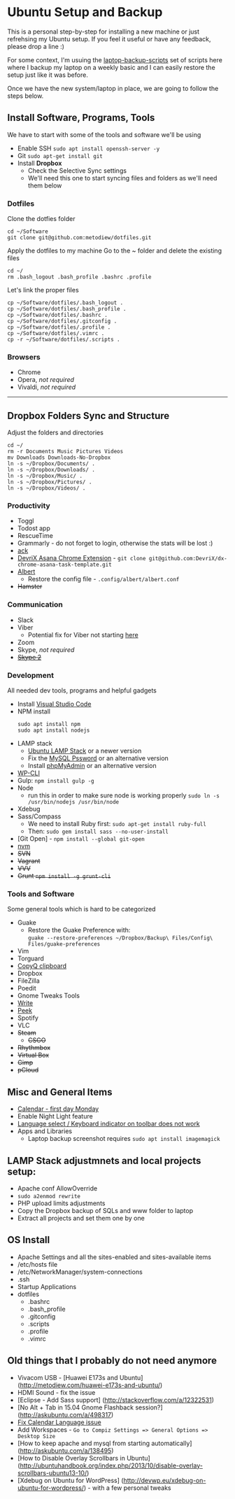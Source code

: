 # Ubuntu Setup and Backup
This is a personal step-by-step for installing a new machine or just refrehsing my Ubuntu setup. If you feel it useful or have any feedback, please drop a line :)

For some context, I'm usuing the [laptop-backup-scripts](https://github.com/metodiew/dotfiles/tree/master/Toolbox/Ubuntu/laptop-backup-scripts) set of scripts here where I backup my laptop on a weekly basic and I can easily restore the setup just like it was before.

Once we have the new system/laptop in place, we are going to follow the steps below.

## Install Software, Programs, Tools
We have to start with some of the tools and software we'll be using

* Enable SSH `sudo apt install openssh-server -y`
* Git `sudo apt-get install git`
* Install **Dropbox**
  * Check the Selective Sync settings
  * We'll need this one to start syncing files and folders as we'll need them below

### Dotfiles
Clone the dotfies folder

```
cd ~/Software
git clone git@github.com:metodiew/dotfiles.git
```

Apply the dotfiles to my machine
Go to the ~ folder and delete the existing files
```
cd ~/
rm .bash_logout .bash_profile .bashrc .profile
```

Let's link the proper files
```
cp ~/Software/dotfiles/.bash_logout .
cp ~/Software/dotfiles/.bash_profile .
cp ~/Software/dotfiles/.bashrc .
cp ~/Software/dotfiles/.gitconfig .
cp ~/Software/dotfiles/.profile .
cp ~/Software/dotfiles/.vimrc .
cp -r ~/Software/dotfiles/.scripts .
```

### Browsers
* Chrome
* Opera, *not required*
* Vivaldi, *not required*

----

## Dropbox Folders Sync and Structure
Adjust the folders and directories

```
cd ~/
rm -r Documents Music Pictures Videos
mv Downloads Downloads-No-Dropbox
ln -s ~/Dropbox/Documents/ .
ln -s ~/Dropbox/Downloads/ .
ln -s ~/Dropbox/Music/ .
ln -s ~/Dropbox/Pictures/ .
ln -s ~/Dropbox/Videos/ .

```

### Productivity
* Toggl
* Todost app
* RescueTime
* Grammarly - do not forget to login, otherwise the stats will be lost :)
* [ack](https://metodiew.com/install-ack-on-ubuntu/)
* [DevriX Asana Chrome Extension](https://github.com/DevriX/dx-chrome-asana-task-template) - `git clone git@github.com:DevriX/dx-chrome-asana-task-template.git`
* [Albert](https://superuser.com/questions/1560683/how-to-install-albert-keyboard-launcher)
  * Restore the config file - `.config/albert/albert.conf`
* ~~Hamster~~

### Communication
* Slack
* Viber
  * Potential fix for Viber not starting [here](https://askubuntu.com/a/1403956/225076)
* Zoom
* Skype, *not required*
* ~~[Skype 2](http://blog.metodiew.com/vtora-skype-instantsiya-secondary-skype-pod-ubuntu-12-04/)~~

### Development
All needed dev tools, programs and helpful gadgets

* Install [Visual Studio Code](https://linuxiac.com/install-visual-studio-code-on-ubuntu-22-04/)
* NPM install
  ```
  sudo apt install npm
  sudo apt install nodejs
  ```
* LAMP stack
  * [Ubuntu LAMP Stack](https://www.digitalocean.com/community/tutorials/how-to-install-linux-apache-mysql-php-lamp-stack-on-ubuntu-22-04) or a newer version
  * Fix the [MySQL Pssword](https://stackoverflow.com/questions/50691977/how-to-reset-the-root-password-in-mysql-8-0-11) or an alternative version
  * Install [phpMyAdmin](https://www.digitalocean.com/community/tutorials/how-to-install-and-secure-phpmyadmin-on-ubuntu-22-04) or an alternative version
* [WP-CLI](http://wp-cli.org/#installing)
* Gulp: `npm install gulp -g`
* Node
  * run this in order to make sure node is working properly `sudo ln -s /usr/bin/nodejs /usr/bin/node`
* Xdebug
* Sass/Compass
  * We need to install Ruby first: `sudo apt-get install ruby-full`
  * Then: `sudo gem install sass --no-user-install`
* [Git Open] - `npm install --global git-open`
* [nvm](https://github.com/nvm-sh/nvm/blob/master/README.md#install--update-script)
* ~~SVN~~
* ~~Vagrant~~
* ~~VVV~~
* ~~Grunt `npm install -g grunt-cli`~~


### Tools and Software
Some general tools which is hard to be categorized

* Guake  
  * Restore the Guake Preference with:  
  `guake --restore-preferences ~/Dropbox/Backup\ Files/Config\ Files/guake-preferences`
* Vim
* Torguard
* [CopyQ clipboard](https://github.com/hluk/CopyQ)
* Dropbox
* FileZilla
* Poedit
* Gnome Tweaks Tools
* [Write](https://www.styluslabs.com/download/)
* [Peek](https://github.com/phw/peek)
* Spotify
* VLC
* ~~Steam~~
  * ~~CSGO~~
* ~~Rhythmbox~~
* ~~Virtual Box~~
* ~~Gimp~~
* ~~pCloud~~

## Misc and General Items
* [Calendar - first day Monday](https://askubuntu.com/questions/197613/monday-as-first-day-in-gnome-shell-instead-of-sunday)
* Enable Night Light feature
* [Language select / Keyboard indicator on toolbar does not work](https://askubuntu.com/a/1407683/225076)
* Apps and Libraries
  * Laptop backup screenshot requires `sudo apt install imagemagick`
  

## LAMP Stack adjustmnets and local projects setup:
  * Apache conf AllowOverride
  * `sudo a2enmod rewrite`
  * PHP upload limits adjustments
  * Copy the Dropbox backup of SQLs and www folder to laptop
  * Extract all projects and set them one by one

## OS Install
* Apache Settings and all the sites-enabled and sites-available items
* /etc/hosts file
* /etc/NetworkManager/system-connections
* .ssh
* Startup Applications
* dotfiles
  * .bashrc
  * .bash_profile
  * .gitconfig
  * .scripts
  * .profile
  * .vimrc

## Old things that I probably do not need anymore
* Vivacom USB - [Huawei E173s and Ubuntu] (http://metodiew.com/huawei-e173s-and-ubuntu/)
* HDMI Sound - fix the issue
* [Eclipse - Add Sass support] (http://stackoverflow.com/a/12322531)
* [No Alt + Tab in 15.04 Gnome Flashback session?] (http://askubuntu.com/a/498317)
* [Fix Calendar Language issue](http://askubuntu.com/a/288365)
* Add Workspaces - `Go to Compiz Settings => General Options => Desktop Size`
* [How to keep apache and mysql from starting automatically] (http://askubuntu.com/a/138495)
* [How to Disable Overlay Scrollbars in Ubuntu] (http://ubuntuhandbook.org/index.php/2013/10/disable-overlay-scrollbars-ubuntu13-10/)
* [Xdebug on Ubuntu for WordPress] (http://devwp.eu/xdebug-on-ubuntu-for-wordpress/) - with a few personal tweaks
